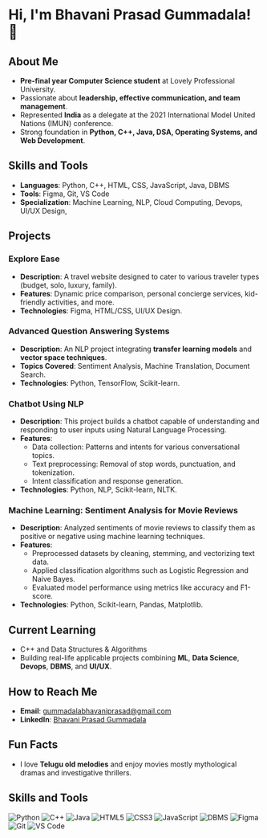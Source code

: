 # Hi, I'm Bhavani Prasad Gummadala! 👋

## About Me
- **Pre-final year Computer Science student** at Lovely Professional University.
- Passionate about **leadership, effective communication, and team management**.
- Represented **India** as a delegate at the 2021 International Model United Nations (IMUN) conference.
- Strong foundation in **Python, C++, Java, DSA, Operating Systems, and Web Development**.

## Skills and Tools
- **Languages**: Python, C++, HTML, CSS, JavaScript, Java, DBMS
- **Tools**: Figma, Git, VS Code
- **Specialization**: Machine Learning, NLP, Cloud Computing, Devops, UI/UX Design, 

## Projects
### Explore Ease
- **Description**: A travel website designed to cater to various traveler types (budget, solo, luxury, family).
- **Features**: Dynamic price comparison, personal concierge services, kid-friendly activities, and more.
- **Technologies**: Figma, HTML/CSS, UI/UX Design.

### Advanced Question Answering Systems
- **Description**: An NLP project integrating **transfer learning models** and **vector space techniques**.
- **Topics Covered**: Sentiment Analysis, Machine Translation, Document Search.
- **Technologies**: Python, TensorFlow, Scikit-learn.

### Chatbot Using NLP
- **Description**: This project builds a chatbot capable of understanding and responding to user inputs using Natural Language Processing.
- **Features**:
  - Data collection: Patterns and intents for various conversational topics.
  - Text preprocessing: Removal of stop words, punctuation, and tokenization.
  - Intent classification and response generation.
- **Technologies**: Python, NLP, Scikit-learn, NLTK.

### Machine Learning: Sentiment Analysis for Movie Reviews
- **Description**: Analyzed sentiments of movie reviews to classify them as positive or negative using machine learning techniques.
- **Features**:
  - Preprocessed datasets by cleaning, stemming, and vectorizing text data.
  - Applied classification algorithms such as Logistic Regression and Naive Bayes.
  - Evaluated model performance using metrics like accuracy and F1-score.
- **Technologies**: Python, Scikit-learn, Pandas, Matplotlib.

## Current Learning
- C++ and Data Structures & Algorithms
- Building real-life applicable projects combining **ML**, **Data Science**, **Devops**, **DBMS**, and **UI/UX**.

## How to Reach Me
- **Email**:  gummadalabhavaniprasad@gmail.com
- **LinkedIn**:  [Bhavani Prasad Gummadala](www.linkedin.com/in/bhavaniprasadgummadala)


## Fun Facts
- I love **Telugu old melodies** and enjoy movies mostly mythological dramas and investigative thrillers.


## Skills and Tools

![Python](https://img.shields.io/badge/Python-3776AB?style=for-the-badge&logo=python&logoColor=white)
![C++](https://img.shields.io/badge/C++-00599C?style=for-the-badge&logo=cplusplus&logoColor=white)
![Java](https://img.shields.io/badge/Java-007396?style=for-the-badge&logo=java&logoColor=white)
![HTML5](https://img.shields.io/badge/HTML5-E34F26?style=for-the-badge&logo=html5&logoColor=white)
![CSS3](https://img.shields.io/badge/CSS3-1572B6?style=for-the-badge&logo=css3&logoColor=white)
![JavaScript](https://img.shields.io/badge/JavaScript-F7DF1E?style=for-the-badge&logo=javascript&logoColor=black)
![DBMS](https://img.shields.io/badge/DBMS-4A4A55?style=for-the-badge&logo=mysql&logoColor=white)
![Figma](https://img.shields.io/badge/Figma-F24E1E?style=for-the-badge&logo=figma&logoColor=white)
![Git](https://img.shields.io/badge/Git-F05032?style=for-the-badge&logo=git&logoColor=white)
![VS Code](https://img.shields.io/badge/VS%20Code-007ACC?style=for-the-badge&logo=visualstudiocode&logoColor=white)
